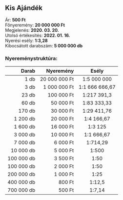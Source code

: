 ## Kis Ajándék

Ár: **500 Ft**<br/>
Főnyeremény: **20 000 000 Ft**<br/>
Megjelenés: **2020. 03. 20.**<br/>
Utolsó értékesítés: **2022. 01. 16.**<br/>
Nyerési esély: **1:3,28**<br/>
Kibocsátott darabszám: **5 000 000 db**<br/>

### Nyereménystruktúra:
Darab|Nyeremény|Esély
---:|---:|:---:
1 db|20 000 000 Ft|1:5 000 000
3 db|1 000 000 Ft|1:1 666 666,67
23 db|100 000 Ft|1:217 391,3
60 db|50 000 Ft|1:83 333,33
170 db|30 000 Ft|1:29 411,76
1 200 db|20 000 Ft|1:4 166,67
1 600 db|16 000 Ft|1:3 125
3 000 db|10 000 Ft|1:1 666,67
7 000 db|6 000 Ft|1:714,29
10 000 db|5 000 Ft|1:500
100 000 db|3 500 Ft|1:50
100 000 db|2 000 Ft|1:50
200 000 db|1 000 Ft|1:25
400 000 db|800 Ft|1:12,5
700 000 db|500 Ft|1:7,14
